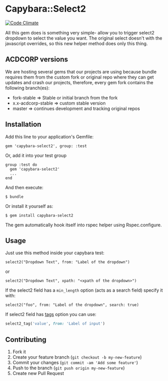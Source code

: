 # Capybara::Select2

[![Code Climate](https://codeclimate.com/github/goodwill/capybara-select2.png)](https://codeclimate.com/github/goodwill/capybara-select2)

All this gem does is something very simple- allow you to trigger select2 dropdown to select the value you want. The original select doesn't with the javascript overrides, so this new helper method does only this thing.

## ACDCORP versions
We are hosting several gems that our projects are using because bundle requires
them from the custom fork or original repo where they can get updates and crash our
projects, therefore, every gem fork contains the following branch(es):

  * fork-stable => Stable or initial branch from the fork
  * x.x-acdcorp-stable => custom stable version
  * master => continues development and tracking original repos

## Installation

Add this line to your application's Gemfile:

    gem 'capybara-select2', group: :test

Or, add it into your test group

    group :test do
      gem 'capybara-select2'
      ...
    end

And then execute:

    $ bundle

Or install it yourself as:

    $ gem install capybara-select2

The gem automatically hook itself into rspec helper using Rspec.configure.

## Usage

Just use this method inside your capybara test:

    select2("Dropdown Text", from: "Label of the dropdown")

or

    select2("Dropdown Text", xpath: "<xpath of the dropdown>")

If the select2 field has a `min_length` option (acts as a search field) specify it with:

    select2("foo", from: "Label of the dropdown", search: true)

If select2 field has [tags](http://ivaynberg.github.io/select2/#tags) option you can use:

```ruby
select2_tag('value', from: 'Label of input')
```

## Contributing

1. Fork it
2. Create your feature branch (`git checkout -b my-new-feature`)
3. Commit your changes (`git commit -am 'Add some feature'`)
4. Push to the branch (`git push origin my-new-feature`)
5. Create new Pull Request
